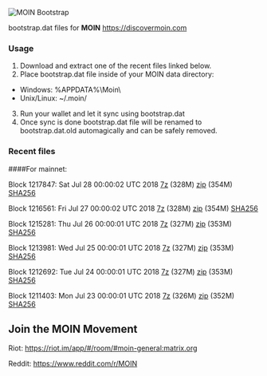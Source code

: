 ![MOIN Bootstrap](https://i.imgur.com/KjM1jMp.jpg)

bootstrap.dat files for **MOIN** https://discovermoin.com

### Usage

1. Download and extract one of the recent files linked below.
2. Place bootstrap.dat file inside of your MOIN data directory:
 - Windows: %APPDATA%\Moin\
 - Unix/Linux: ~/.moin/
3. Run your wallet and let it sync using bootstrap.dat
4. Once sync is done bootstrap.dat file will be renamed to bootstrap.dat.old automagically and can be safely removed.


### Recent files

####For mainnet:

Block 1217847: Sat Jul 28 00:00:02 UTC 2018 [7z](https://transfer.sh/hmU5q/bootstrap.dat.20180728.7z) (328M) [zip](https://transfer.sh/fprcv/bootstrap.dat.20180728.zip) (354M) [SHA256](https://transfer.sh/F3kfH/sha256.txt)

Block 1216561: Fri Jul 27 00:00:02 UTC 2018 [7z](https://transfer.sh/tM3TQ/bootstrap.dat.20180727.7z) (328M) [zip](https://transfer.sh/iLtwv/bootstrap.dat.20180727.zip) (354M) [SHA256](https://transfer.sh/XIFh6/sha256.txt)

Block 1215281: Thu Jul 26 00:00:01 UTC 2018 [7z](https://transfer.sh/Vc0QU/bootstrap.dat.20180726.7z) (327M) [zip](https://transfer.sh/dxhu0/bootstrap.dat.20180726.zip) (353M) [SHA256](https://transfer.sh/BfIRf/sha256.txt)

Block 1213981: Wed Jul 25 00:00:01 UTC 2018 [7z](https://transfer.sh/6OMT7/bootstrap.dat.20180725.7z) (327M) [zip](https://transfer.sh/NPFZX/bootstrap.dat.20180725.zip) (353M) [SHA256](https://transfer.sh/12x08F/sha256.txt)

Block 1212692: Tue Jul 24 00:00:01 UTC 2018 [7z](https://transfer.sh/EprYX/bootstrap.dat.20180724.7z) (327M) [zip](https://transfer.sh/matrK/bootstrap.dat.20180724.zip) (353M) [SHA256](https://transfer.sh/fsUGr/sha256.txt)

Block 1211403: Mon Jul 23 00:00:01 UTC 2018 [7z](https://transfer.sh/Jo9C4/bootstrap.dat.20180723.7z) (326M) [zip](https://transfer.sh/nE7RU/bootstrap.dat.20180723.zip) (352M) [SHA256](https://transfer.sh/11mlVz/sha256.txt)

## Join the MOIN Movement

Riot: https://riot.im/app/#/room/#moin-general:matrix.org

Reddit: https://www.reddit.com/r/MOIN
